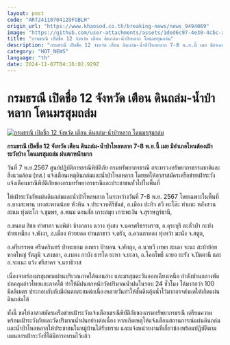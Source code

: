 ```yaml
---
layout: post
code: "ART2411070412OFGBLH"
origin_url: "https://www.khaosod.co.th/breaking-news/news_9494069"
image: "https://github.com/user-attachments/assets/1ded6c97-4e30-4cbc-a50d-095e13aeaa0a"
title: "กรมธรณี เปิดชื่อ 12 จังหวัด เตือน ดินถล่ม-น้ำป่าหลาก โดนมรสุมถล่ม"
description: "กรมธรณี เปิดชื่อ 12 จังหวัด เตือน ดินถล่ม-น้ำป่าไหลหลาก 7-8 พ.ย.นี้ เผย มีอำเภอไหนต้องเฝ้าระวังบ้าง โดนมรสุมถล่ม ฝนตกหนักมาก"
category: "HOT_NEWS"
language: "th"
date: 2024-11-07T04:16:02.929Z
---
```


# กรมธรณี เปิดชื่อ 12 จังหวัด เตือน ดินถล่ม-น้ำป่าหลาก โดนมรสุมถล่ม

[![กรมธรณี เปิดชื่อ 12 จังหวัด เตือน ดินถล่ม-น้ำป่าหลาก โดนมรสุมถล่ม](https://www.khaosod.co.th/wpapp/uploads/2024/11/Department-of-Geology.jpg "กรมธรณี เปิดชื่อ 12 จังหวัด เตือน ดินถล่ม-น้ำป่าหลาก โดนมรสุมถล่ม")](https://www.khaosod.co.th/wpapp/uploads/2024/11/Department-of-Geology.jpg)

**กรมธรณี เปิดชื่อ 12 จังหวัด เตือน ดินถล่ม-น้ำป่าไหลหลาก 7-8 พ.ย.นี้ เผย มีอำเภอไหนต้องเฝ้าระวังบ้าง โดนมรสุมถล่ม ฝนตกหนักมาก**

วันที่ 7 พ.ย.2567 ศูนย์ปฏิบัติการธรณีพิบัติภัย กรมทรัพยากรธรณี กระทรวงทรัพยากรธรรมชาติและสิ่งแวดล้อม (ทส.) แจ้งเตือนเหตุดินถล่มและน้ำป่าไหลหลาก โดยขอให้อาสาสมัครเครือข่ายเฝ้าระวังแจ้งเตือนธรณีพิบัติภัยของกรมทรัพยากรธรณีและประชาชนทั่วไปในพื้นที่

ให้เฝ้าระวังภัยแผ่นดินถล่มและน้ำป่าไหลหลาก ในระหว่างวันที่ 7-8 พ.ย. 2567 โดยเฉพาะในพื้นที่ อ.บางสะพาน บางสะพานน้อย หัวหิน จ.ประจวบคีรีขันธ์, อ.เมือง ปะทิว สวี พะโต๊ะ ท่าแชะ หลังสวน ละแม ทุ่งตะโก จ.ชุมพร, อ.พนม ดอนสัก เกาะสมุย เกาะพะงัน จ.สุราษฎร์ธานี,

อ.ขนอม สิชล ท่าศาลา นบพิตำ ช้างกลาง ฉวาง ทุ่งสง จ.นครศรีธรรมราช, อ.คุระบุรี ตะกั่วป่า กะปง ท้ายเหมือง จ.พังงา, อ.เมือง ห้วยยอด ย่านตาขาว จ.ตรัง, อ.ควนกาหลง ทุ่งหว้า มะนัง จ.สตูล,

อ.ศรีบรรพต ศรีนครินทร์ ป่าพะยอม กงหรา ป้าบอน จ.พัทลุง, อ.นาทวี เทพา สะเดา จะนะ สะบ้าย้อย หาดใหญ่ รัตภูมิ จ.สงขลา, อ.เบตง กาบัง ธารโต ยะหา จ.ยะลา, อ.โคกโพธิ์ มายอ ยะรัง จ.ปัตตานี และ อ.จะแนะ แว้ง ศรีสาคร จ.นราธิวาส

เนื่องจากร่องมรสุมพาดผ่านบริเวณภาคใต้ตอนล่าง และมรสุมตะวันออกเฉียงเหนือ กำลังปานกลางพัดปกคลุมอ่าวไทยและภาคใต้ ทำให้มีฝนตกหนักวัดปริมาณน้ำฝนในรอบ 24 ชั่วโมง ได้มากกว่า 100 มิลลิเมตร ประกอบกับกับมีฝนตกสะสมต่อเนื่องหลายวันทำให้ชั้นดินอุ้มน้ำไว้มากอาจส่งผลให้เกิดแผ่นดินถล่มได้

ทั้งนี้ ขอให้อาสาสมัครเครือข่ายเฝ้าระวังแจ้งเตือนธรณีพิบัติภัยของกรมทรัพยากรธรณี เตรียมความพร้อมเฝ้าระวังภัยและวัดปริมาณน้ำฝนอย่างต่อเนื่อง หากเกิดเหตุให้แจ้งเตือนสถานการณ์แผ่นดินถล่มและน้ำป่าไหลหลากให้ประชาชนในหมู่บ้านได้รับทราบ และแจ้งหน่วยงานทีเกี่ยวข้องพร้อมปฏิบัติตามแผนการเฝ้าระวังที่ได้มีการอบรมไว้แล้ว